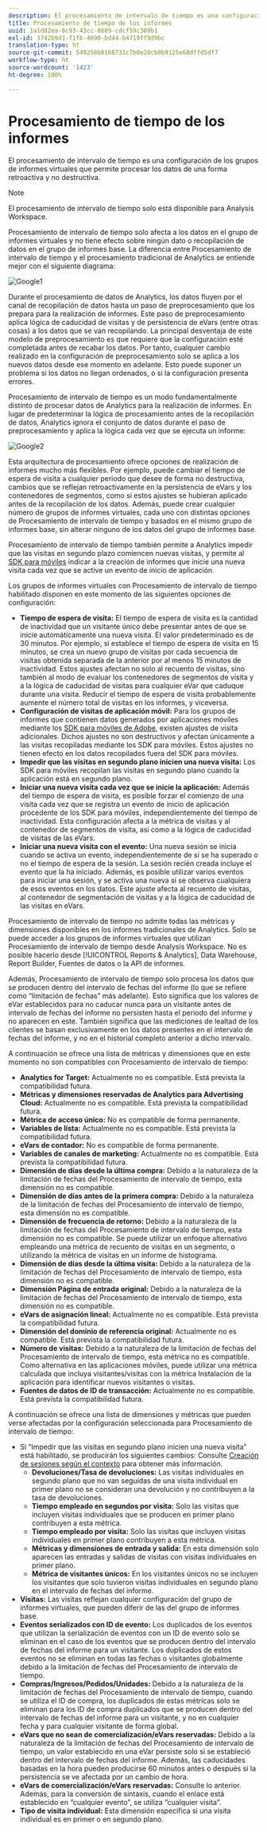```yaml
---
description: El procesamiento de intervalo de tiempo es una configuración de los grupos de informes virtuales que permite procesar los datos de una forma retroactiva y no destructiva.
title: Procesamiento de tiempo de los informes
uuid: 1a1d82ea-8c93-43cc-8689-cdcf59c309b1
exl-id: 3742b9d1-f1fb-4690-bd44-b4719ff9d9bc
translation-type: ht
source-git-commit: 549258b0168733c7b0e28cb8b9125e68dffd5df7
workflow-type: ht
source-wordcount: '1423'
ht-degree: 100%

---
```


# Procesamiento de tiempo de los informes

El procesamiento de intervalo de tiempo es una configuración de los grupos de informes virtuales que permite procesar los datos de una forma retroactiva y no destructiva.

>[!NOTE]
>
>El procesamiento de intervalo de tiempo solo está disponible para Analysis Workspace.

Procesamiento de intervalo de tiempo solo afecta a los datos en el grupo de informes virtuales y no tiene efecto sobre ningún dato o recopilación de datos en el grupo de informes base. La diferencia entre Procesamiento de intervalo de tiempo y el procesamiento tradicional de Analytics se entiende mejor con el siguiente diagrama:

![Google1](assets/google1.jpg)

Durante el procesamiento de datos de Analytics, los datos fluyen por el canal de recopilación de datos hasta un paso de preprocesamiento que los prepara para la realización de informes. Este paso de preprocesamiento aplica lógica de caducidad de visitas y de persistencia de eVars (entre otras cosas) a los datos que se van recopilando. La principal desventaja de este modelo de preprocesamiento es que requiere que la configuración esté completada antes de recabar los datos. Por tanto, cualquier cambio realizado en la configuración de preprocesamiento solo se aplica a los nuevos datos desde ese momento en adelante. Esto puede suponer un problema si los datos no llegan ordenados, o si la configuración presenta errores.

Procesamiento de intervalo de tiempo es un modo fundamentalmente distinto de procesar datos de Analytics para la realización de informes. En lugar de predeterminar la lógica de procesamiento antes de la recopilación de datos, Analytics ignora el conjunto de datos durante el paso de preprocesamiento y aplica la lógica cada vez que se ejecuta un informe:

![Google2](assets/google2.jpg)

Esta arquitectura de procesamiento ofrece opciones de realización de informes mucho más flexibles. Por ejemplo, puede cambiar el tiempo de espera de visita a cualquier periodo que desee de forma no destructiva, cambios que se reflejan retroactivamente en la persistencia de eVars y los contenedores de segmentos, como si estos ajustes se hubieran aplicado antes de la recopilación de los datos. Además, puede crear cualquier número de grupos de informes virtuales, cada uno con distintas opciones de Procesamiento de intervalo de tiempo y basados en el mismo grupo de informes base, sin alterar ninguno de los datos del grupo de informes base.

Procesamiento de intervalo de tiempo también permite a Analytics impedir que las visitas en segundo plazo comiencen nuevas visitas, y permite al [SDK para móviles](https://marketing.adobe.com/developer/get-started/mobile/c-measuring-mobile-applications) indicar a la creación de informes que inicie una nueva visita cada vez que se active un evento de inicio de aplicación.

Los grupos de informes virtuales con Procesamiento de intervalo de tiempo habilitado disponen en este momento de las siguientes opciones de configuración:

* **Tiempo de espera de visita:** El tiempo de espera de visita es la cantidad de inactividad que un visitante único debe presentar antes de que se inicie automáticamente una nueva visita. El valor predeterminado es de 30 minutos. Por ejemplo, si establece el tiempo de espera de visita en 15 minutos, se crea un nuevo grupo de visitas por cada secuencia de visitas obtenida separada de la anterior por al menos 15 minutos de inactividad. Estos ajustes afectan no solo al recuento de visitas, sino también al modo de evaluar los contenedores de segmentos de visita y a la lógica de caducidad de visitas para cualquier eVar que caduque durante una visita. Reducir el tiempo de espera de visita probablemente aumente el número total de visitas en los informes, y viceversa.
* **Configuración de visitas de aplicación móvil:** Para los grupos de informes que contienen datos generados por aplicaciones móviles mediante los [SDK para móviles de Adobe](https://www.adobe.io/apis/cloudplatform/mobile.html), existen ajustes de visita adicionales. Dichos ajustes no son destructivos y afectan únicamente a las visitas recopiladas mediante los SDK para móviles. Estos ajustes no tienen efecto en los datos recopilados fuera del SDK para móviles.
* **Impedir que las visitas en segundo plano inicien una nueva visita:** Los SDK para móviles recopilan las visitas en segundo plano cuando la aplicación está en segundo plano.
* **Iniciar una nueva visita cada vez que se inicie la aplicación:** Además del tiempo de espera de visita, es posible forzar el comienzo de una visita cada vez que se registra un evento de inicio de aplicación procedente de los SDK para móviles, independientemente del tiempo de inactividad. Esta configuración afecta a la métrica de visitas y al contenedor de segmentos de visita, así como a la lógica de caducidad de visitas de las eVars.
* **Iniciar una nueva visita con el evento:** Una nueva sesión se inicia cuando se activa un evento, independientemente de si se ha superado o no el tiempo de espera de la sesión. La sesión recién creada incluye el evento que la ha iniciado. Además, es posible utilizar varios eventos para iniciar una sesión, y se activa una nueva si se observa cualquiera de esos eventos en los datos. Este ajuste afecta al recuento de visitas, al contenedor de segmentación de visitas y a la lógica de caducidad de las visitas en eVars.

Procesamiento de intervalo de tiempo no admite todas las métricas y dimensiones disponibles en los informes tradicionales de Analytics. Solo se puede acceder a los grupos de informes virtuales que utilizan Procesamiento de intervalo de tiempo desde Analysis Workspace. No es posible hacerlo desde [!UICONTROL Reports &amp; Analytics], Data Warehouse, Report Builder, Fuentes de datos o la API de informes.

Además, Procesamiento de intervalo de tiempo solo procesa los datos que se producen dentro del intervalo de fechas del informe (lo que se refiere como “limitación de fechas” más adelante). Esto significa que los valores de eVar establecidos para no caducar nunca para un visitante antes de intervalo de fechas del informe no persisten hasta el periodo del informe y no aparecen en este. También significa que las mediciones de lealtad de los clientes se basan exclusivamente en los datos presentes en el intervalo de fechas del informe, y no en el historial completo anterior a dicho intervalo.

A continuación se ofrece una lista de métricas y dimensiones que en este momento no son compatibles con Procesamiento de intervalo de tiempo:

* **Analytics for Target:** Actualmente no es compatible. Está prevista la compatibilidad futura.
* **Métricas y dimensiones reservadas de Analytics para Advertising Cloud:** Actualmente no es compatible. Está prevista la compatibilidad futura.
* **Métrica de acceso único:** No es compatible de forma permanente.
* **Variables de lista:** Actualmente no es compatible. Está prevista la compatibilidad futura.
* **eVars de contador:** No es compatible de forma permanente.
* **Variables de canales de marketing:** Actualmente no es compatible. Está prevista la compatibilidad futura.
* **Dimensión de días desde la última compra:** Debido a la naturaleza de la limitación de fechas del Procesamiento de intervalo de tiempo, esta dimensión no es compatible.
* **Dimensión de días antes de la primera compra:** Debido a la naturaleza de la limitación de fechas del Procesamiento de intervalo de tiempo, esta dimensión no es compatible.
* **Dimensión de frecuencia de retorno:** Debido a la naturaleza de la limitación de fechas del Procesamiento de intervalo de tiempo, esta dimensión no es compatible. Se puede utilizar un enfoque alternativo empleando una métrica de recuento de visitas en un segmento, o utilizando la métrica de visitas en un informe de histograma.
* **Dimensión de días desde la última visita:** Debido a la naturaleza de la limitación de fechas del Procesamiento de intervalo de tiempo, esta dimensión no es compatible.
* **Dimensión Página de entrada original:** Debido a la naturaleza de la limitación de fechas del Procesamiento de intervalo de tiempo, esta dimensión no es compatible.
* **eVars de asignación lineal:** Actualmente no es compatible. Está prevista la compatibilidad futura.
* **Dimensión del dominio de referencia original:** Actualmente no es compatible. Está prevista la compatibilidad futura.
* **Número de visitas:** Debido a la naturaleza de la limitación de fechas del Procesamiento de intervalo de tiempo, esta métrica no es compatible. Como alternativa en las aplicaciones móviles, puede utilizar una métrica calculada que incluya visitantes/visitas con la métrica Instalación de la aplicación para identificar nuevos visitantes o visitas.
* **Fuentes de datos de ID de transacción:** Actualmente no es compatible. Está prevista la compatibilidad futura.

A continuación se ofrece una lista de dimensiones y métricas que pueden verse afectadas por la configuración seleccionada para Procesamiento de intervalo de tiempo:

* Si “Impedir que las visitas en segundo plano inicien una nueva visita” está habilitado, se producirán los siguientes cambios: Consulte [Creación de sesiones según el contexto](vrs-mobile-visit-processing.md) para obtener más información.
   * **Devoluciones/Tasa de devoluciones:** Las visitas individuales en segundo plano que no van seguidas de una visita individual en primer plano no se consideran una devolución y no contribuyen a la tasa de devoluciones.
   * **Tiempo empleado en segundos por visita:** Solo las visitas que incluyen visitas individuales que se producen en primer plano contribuyen a esta métrica.
   * **Tiempo empleado por visita:** Solo las visitas que incluyen visitas individuales en primer plano contribuyen a esta métrica.
   * **Métricas y dimensiones de entrada y salida:** En esta dimensión solo aparecen las entradas y salidas de visitas con visitas individuales en primer plano.
   * **Métrica de visitantes únicos:** En los visitantes únicos no se incluyen los visitantes que solo tuvieron visitas individuales en segundo plano en el intervalo de fechas del informe.
* **Visitas:** Las visitas reflejan cualquier configuración del grupo de informes virtuales, que pueden diferir de las del grupo de informes base.
* **Eventos serializados con ID de evento:** Los duplicados de los eventos que utilizan la serialización de eventos con un ID de evento solo se eliminan en el caso de los eventos que se producen dentro del intervalo de fechas del informe para un visitante. Los duplicados de estos eventos no se eliminan en todas las fechas o visitantes globalmente debido a la limitación de fechas del Procesamiento de intervalo de tiempo.
* **Compras/Ingresos/Pedidos/Unidades:** Debido a la naturaleza de la limitación de fechas del Procesamiento de intervalo de tiempo, cuando se utiliza el ID de compra, los duplicados de estas métricas solo se eliminan para los ID de compra duplicados que se producen dentro del intervalo de fechas del informe para un visitante, y no en cualquier fecha y para cualquier visitante de forma global.
* **eVars que no sean de comercialización/eVars reservadas:** Debido a la naturaleza de la limitación de fechas del Procesamiento de intervalo de tiempo, un valor establecido en una eVar persiste solo si se estableció dentro del intervalo de fechas del informe. Además, las caducidades basadas en la hora pueden producirse 60 minutos antes o después si la persistencia se ve afectada por un cambio de hora.
* **eVars de comercialización/eVars reservadas:** Consulte lo anterior. Además, para la conversión de sintaxis, cuando el enlace está establecido en “cualquier evento”, se utiliza “cualquier visita”.
* **Tipo de visita individual:** Esta dimensión especifica si una visita individual es en primer o en segundo plano.

